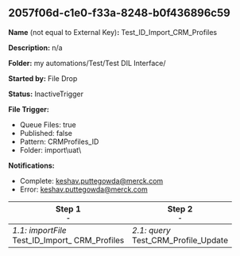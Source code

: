 ## 2057f06d-c1e0-f33a-8248-b0f436896c59

**Name** (not equal to External Key)**:** Test_ID_Import_CRM_Profiles

**Description:** n/a

**Folder:** my automations/Test/Test DIL Interface/

**Started by:** File Drop

**Status:** InactiveTrigger

**File Trigger:**

* Queue Files: true
* Published: false
* Pattern: CRMProfiles_ID
* Folder:  import\uat\

**Notifications:**

* Complete: keshav.puttegowda@merck.com
* Error: keshav.puttegowda@merck.com

| Step 1<br>_<small>-</small>_ | Step 2<br>_<small>-</small>_ |
| --- | --- |
| _1.1: importFile_<br>Test_ID_Import_ CRM_Profiles | _2.1: query_<br>Test_CRM_Profile_Update |
